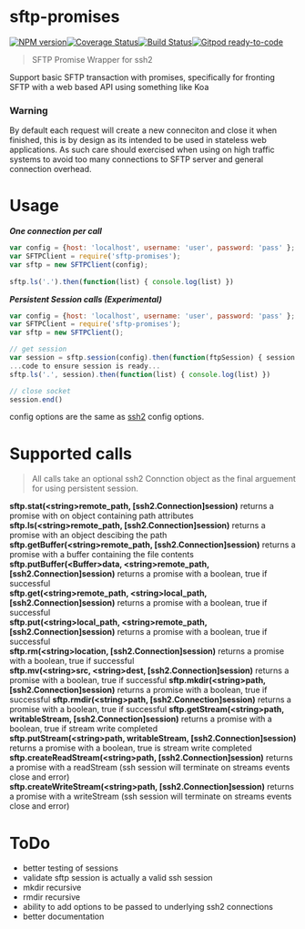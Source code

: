# sftp-promises

[![NPM version](http://img.shields.io/npm/v/sftp-promises.svg?style=flat)](https://npmjs.org/package/sftp-promises)[![Coverage Status](https://coveralls.io/repos/brokenbot/sftp-promises/badge.svg?branch=master&service=github)](https://coveralls.io/github/brokenbot/sftp-promises?branch=master)[![Build Status](https://travis-ci.org/brokenbot/sftp-promises.svg?branch=master)](https://travis-ci.org/brokenbot/sftp-promises)[![Gitpod ready-to-code](https://img.shields.io/badge/Gitpod-ready--to--code-blue?logo=gitpod)](https://gitpod.io/#https://github.com/brokenbot/sftp-promises)

>SFTP Promise Wrapper for ssh2

Support basic SFTP transaction with promises, specifically for fronting SFTP with a web based API using something like Koa

### Warning
By default each request will create a new conneciton and close it when finished, this is by design as its intended to be used in stateless web applications.  As such care should exercised when using on high traffic systems to avoid too many connections to SFTP server and general connection overhead.  

# Usage
_**One connection per call**_

```javascript
var config = {host: 'localhost', username: 'user', password: 'pass' };
var SFTPClient = require('sftp-promises');
var sftp = new SFTPClient(config);
     
sftp.ls('.').then(function(list) { console.log(list) })
```

_**Persistent Session calls (Experimental)**_

```javascript
var config = {host: 'localhost', username: 'user', password: 'pass' };
var SFTPClient = require('sftp-promises');
var sftp = new SFTPClient();

// get session
var session = sftp.session(config).then(function(ftpSession) { session = ftpSession })
...code to ensure session is ready...  
sftp.ls('.', session).then(function(list) { console.log(list) })

// close socket
session.end()
```

config options are the same as [ssh2](https://github.com/mscdex/ssh2) config options.

# Supported calls
> All calls take an optional ssh2 Connction object as the final arguement for using persistent session.

**sftp.stat(\<string>remote\_path, [ssh2.Connection]session)** returns a promise with on object containing path attributes  
**sftp.ls(\<string>remote\_path, [ssh2.Connection]session)** returns a promise with an object descibing the path  
**sftp.getBuffer(\<string>remote\_path, [ssh2.Connection]session)** returns a promise with a buffer containing the file contents  
**sftp.putBuffer(\<Buffer>data, \<string>remote\_path, [ssh2.Connection]session)** returns a promise with a boolean, true if successful  
**sftp.get(\<string>remote\_path, \<string>local\_path, [ssh2.Connection]session)** returns a promise with a boolean, true if successful  
**sftp.put(\<string>local\_path, \<string>remote\_path, [ssh2.Connection]session)** returns a promise with a boolean, true if successful  
**sftp.rm(\<string>location, [ssh2.Connection]session)** returns a promise with a boolean, true if successful  
**sftp.mv(\<string>src, \<string>dest, [ssh2.Connection]session)** returns a promise with a boolean, true if successful 
**sftp.mkdir(\<string>path, [ssh2.Connection]session)** returns a promise with a boolean, true if successful 
**sftp.rmdir(\<string>path, [ssh2.Connection]session)** returns a promise with a boolean, true if successful 
**sftp.getStream(\<string>path, <writableStream>writableStream, [ssh2.Connection]session)** returns a promise with a boolean, true if stream write completed  
**sftp.putStream(\<string>path, <writableStream>writableStream, [ssh2.Connection]session)** returns a promise with a boolean, true is stream write completed  
**sftp.createReadStream(\<string>path, [ssh2.Connection]session)** returns a promise with a readStream (ssh session will terminate on streams events close and error)  
**sftp.createWriteStream(\<string>path, [ssh2.Connection]session)** returns a promise with a writeStream (ssh session will terminate on streams events close and error)  


# ToDo
* better testing of sessions
* validate sftp session is actually a valid ssh session
* mkdir recursive
* rmdir recursive
* ability to add options to be passed to underlying ssh2 connections
* better documentation
